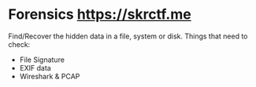 # Forensics https://skrctf.me
Find/Recover the hidden data in a file, system or disk.
Things that need to check:
* File Signature
* EXIF data
* Wireshark & PCAP
